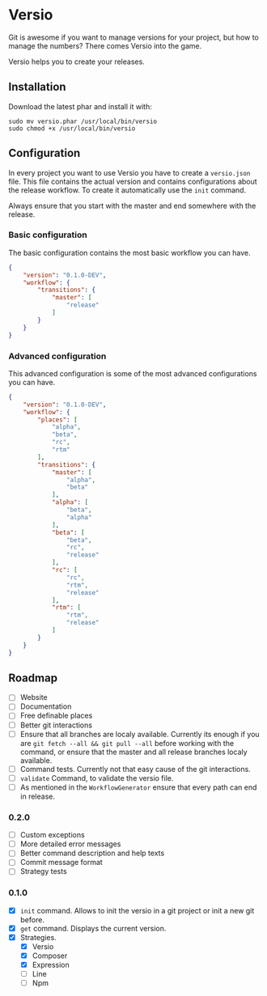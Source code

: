 
# Versio

Git is awesome if you want to manage versions for your project, but how to manage the numbers?
There comes Versio into the game.

Versio helps you to create your releases.

## Installation

Download the latest phar and install it with:

```shell script
sudo mv versio.phar /usr/local/bin/versio
sudo chmod +x /usr/local/bin/versio
```

## Configuration

In every project you want to use Versio you have to create a `versio.json` file.
This file contains the actual version and contains configurations about the release workflow.
To create it automatically use the `init` command.

Always ensure that you start with the master and end somewhere with the release.

### Basic configuration

The basic configuration contains the most basic workflow you can have.

```json
{
    "version": "0.1.0-DEV",
    "workflow": {
        "transitions": {
            "master": [
                "release"
            ]
        }
    }
}
```

### Advanced configuration

This advanced configuration is some of the most advanced configurations you can have.

```json
{
    "version": "0.1.0-DEV",
    "workflow": {
        "places": [
            "alpha",
            "beta",
            "rc",
            "rtm"
        ],
        "transitions": {
            "master": [
                "alpha",
                "beta"
            ],
            "alpha": [
                "beta",
                "alpha"
            ],
            "beta": [
                "beta",
                "rc",
                "release"
            ],
            "rc": [
                "rc",
                "rtm",
                "release"
            ],
            "rtm": [
                "rtm",
                "release"
            ]
        }
    }
}
```

## Roadmap

- [ ] Website
- [ ] Documentation
- [ ] Free definable places
- [ ] Better git interactions
- [ ] Ensure that all branches are localy available. Currently its enough if you are `git fetch --all && git pull --all` before working with the command, or ensure that the master and all release branches localy available.
- [ ] Command tests. Currently not that easy cause of the git interactions.
- [ ] `validate` Command, to validate the versio file.
- [ ] As mentioned in the `WorkflowGenerator` ensure that every path can end in release.

### 0.2.0

- [ ] Custom exceptions
- [ ] More detailed error messages
- [ ] Better command description and help texts
- [ ] Commit message format
- [ ] Strategy tests

### 0.1.0

- [x] `init` command. Allows to init the versio in a git project or init a new git before.
- [x] `get` command. Displays the current version.
- [x] Strategies.
    - [x] Versio
    - [x] Composer
    - [x] Expression
    - [ ] Line
    - [ ] Npm
